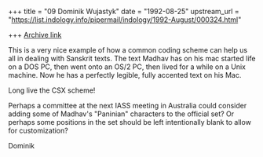 +++
title = "09 Dominik Wujastyk"
date = "1992-08-25"
upstream_url = "https://list.indology.info/pipermail/indology/1992-August/000324.html"

+++
[Archive link](https://list.indology.info/pipermail/indology/1992-August/000324.html)


This is a very nice example of how a common coding scheme can help
us all in dealing with Sanskrit texts.  The text Madhav has on his
mac started life on a DOS PC, then went onto an OS/2 PC, then lived for
a while on a Unix machine.  Now he has a perfectly legible, fully
accented text on his Mac.

Long live the CSX scheme!

Perhaps a committee at the next IASS meeting in Australia could
consider adding some of Madhav's "Paninian" characters to the
official set?  Or perhaps some positions in the set should be left
intentionally blank to allow for customization?

Dominik






